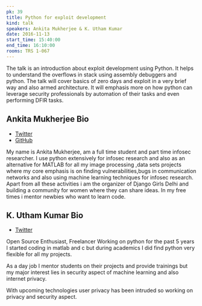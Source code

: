 ```yaml
---
pk: 39
title: Python for exploit development
kind: talk
speakers: Ankita Mukherjee & K. Utham Kumar
date: 2016-11-13
start_time: 15:40:00
end_time: 16:10:00
rooms: TRS 1-067
---
```


The talk is an introduction about exploit development using Python. It helps to understand the overflows in stack using assembly debuggers and python. The talk will cover basics of zero days and exploit in a very brief way and also armed architecture. It will emphasis more on how python can leverage security professionals by automation of their tasks and even performing DFIR tasks.

## Ankita Mukherjee Bio

* [Twitter](https://twitter.com/ankita7903)
* [GitHub](https://github.com/ankita0000)

My name is Ankita Mukherjee, am a full time student and part time infosec researcher. I use python extensively for infosec research and also as an alternative for MATLAB for all my image processing ,data sets projects where my core emphasis is on finding vulnerabilities,bugs in communication networks and also using machine learning techniques for infosec research. Apart from all these activities i am the organizer of Django Girls Delhi and building a community for women where they can share ideas. In my free times i mentor newbies who want to learn code.

## K. Utham Kumar Bio

* [Twitter](https://twitter.com/UtJA11)

Open Source Enthusiast, Freelancer Working on python for the past 5 years I started coding in matlab and c but during academics I did find python very flexible for all my projects.

As a day job I mentor students on their projects and provide trainings but my major interest lies in security aspect of machine learning  and also internet privacy.

With upcoming technologies user privacy has been intruded so working on privacy and security aspect.